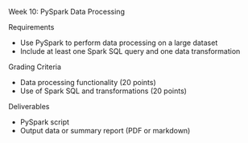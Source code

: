Week 10: PySpark Data Processing

Requirements
* Use PySpark to perform data processing on a large dataset
* Include at least one Spark SQL query and one data transformation
  
Grading Criteria
* Data processing functionality (20 points)
* Use of Spark SQL and transformations (20 points)
  
Deliverables
* PySpark script
* Output data or summary report (PDF or markdown)
